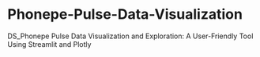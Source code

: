 # Phonepe-Pulse-Data-Visualization
DS_Phonepe Pulse Data Visualization and Exploration: A User-Friendly Tool Using Streamlit and Plotly
